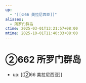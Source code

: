 ```yaml
---
up:
  - "[[②66 美拉尼西亚]]"
aliases:
  - 所罗门群岛
ctime: 2025-03-01T13:21:57+08:00
mtime: 2025-10-01T11:40:33+08:00
---
```


# ②662 所罗门群岛

- up: [[②66 美拉尼西亚]]
